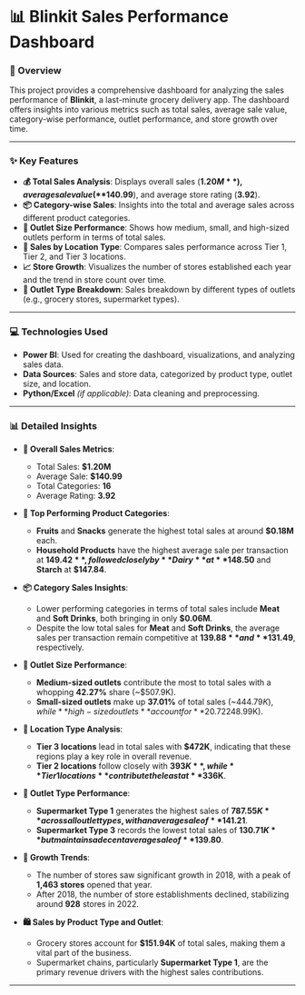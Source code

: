 # 📊 Blinkit Sales Performance Dashboard

### 📝 Overview

This project provides a comprehensive dashboard for analyzing the sales performance of **Blinkit**, a last-minute grocery delivery app. The dashboard offers insights into various metrics such as total sales, average sale value, category-wise performance, outlet performance, and store growth over time.


---

### ✨ Key Features

- **💰 Total Sales Analysis**: Displays overall sales (**$1.20M**), average sale value (**$140.99**), and average store rating (**3.92**).
- **📦 Category-wise Sales**: Insights into the total and average sales across different product categories.
- **🏢 Outlet Size Performance**: Shows how medium, small, and high-sized outlets perform in terms of total sales.
- **📍 Sales by Location Type**: Compares sales performance across Tier 1, Tier 2, and Tier 3 locations.
- **📈 Store Growth**: Visualizes the number of stores established each year and the trend in store count over time.
- **🏬 Outlet Type Breakdown**: Sales breakdown by different types of outlets (e.g., grocery stores, supermarket types).

---

### 💻 Technologies Used

- **Power BI**: Used for creating the dashboard, visualizations, and analyzing sales data.
- **Data Sources**: Sales and store data, categorized by product type, outlet size, and location.
- **Python/Excel** *(if applicable)*: Data cleaning and preprocessing.

---

### 📊 Detailed Insights

- **💸 Overall Sales Metrics**:
  - Total Sales: **$1.20M**
  - Average Sale: **$140.99**
  - Total Categories: **16**
  - Average Rating: **3.92**

- **🏅 Top Performing Product Categories**:
  - **Fruits** and **Snacks** generate the highest total sales at around **$0.18M** each.
  - **Household Products** have the highest average sale per transaction at **$149.42**, followed closely by **Dairy** at **$148.50** and **Starch** at **$147.84**.

- **📦 Category Sales Insights**:
  - Lower performing categories in terms of total sales include **Meat** and **Soft Drinks**, both bringing in only **$0.06M**.
  - Despite the low total sales for **Meat** and **Soft Drinks**, the average sales per transaction remain competitive at **$139.88** and **$131.49**, respectively.

- **🏪 Outlet Size Performance**:
  - **Medium-sized outlets** contribute the most to total sales with a whopping **42.27%** share (~$507.9K).
  - **Small-sized outlets** make up **37.01%** of total sales (~$444.79K), while **high-sized outlets** account for **20.72%** (~$248.99K).

- **📍 Location Type Analysis**:
  - **Tier 3 locations** lead in total sales with **$472K**, indicating that these regions play a key role in overall revenue.
  - **Tier 2 locations** follow closely with **$393K**, while **Tier 1 locations** contribute the least at **$336K**.

- **🛒 Outlet Type Performance**:
  - **Supermarket Type 1** generates the highest sales of **$787.55K** across all outlet types, with an average sale of **$141.21**.
  - **Supermarket Type 3** records the lowest total sales of **$130.71K** but maintains a decent average sale of **$139.80**.

- **📅 Growth Trends**:
  - The number of stores saw significant growth in 2018, with a peak of **1,463 stores** opened that year.
  - After 2018, the number of store establishments declined, stabilizing around **928** stores in 2022.

- **🛍️ Sales by Product Type and Outlet**:
  - Grocery stores account for **$151.94K** of total sales, making them a vital part of the business.
  - Supermarket chains, particularly **Supermarket Type 1**, are the primary revenue drivers with the highest sales contributions.

---

